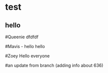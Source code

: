 # test

## hello
#Queenie dfdfdf

#Mavis - hello hello

#Zoey Hello everyone

#an update from branch (adding info about 636)
